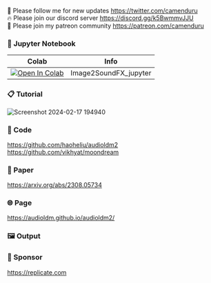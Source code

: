 🐣 Please follow me for new updates https://twitter.com/camenduru <br />
🔥 Please join our discord server https://discord.gg/k5BwmmvJJU <br />
🥳 Please join my patreon community https://patreon.com/camenduru <br />

### 🍊 Jupyter Notebook

| Colab | Info
| --- | --- |
[![Open In Colab](https://colab.research.google.com/assets/colab-badge.svg)](https://colab.research.google.com/github/camenduru/Image2SoundFX-jupyter/blob/main/Image2SoundFX_jupyter.ipynb) | Image2SoundFX_jupyter

### 📋 Tutorial
![Screenshot 2024-02-17 194940](https://github.com/camenduru/Image2SoundFX-jupyter/assets/54370274/2c5c0acf-9098-4dde-b973-73d8bd8e6747)

### 🧬 Code
https://github.com/haoheliu/audioldm2 <br />
https://github.com/vikhyat/moondream <br />

### 📄 Paper
https://arxiv.org/abs/2308.05734 <br />

### 🌐 Page
https://audioldm.github.io/audioldm2/ <br />

### 🖼 Output


### 🏢 Sponsor
https://replicate.com
